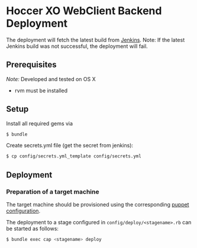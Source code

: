 # Hoccer XO WebClient Backend Deployment

The deployment will fetch the latest build from [Jenkins](https://jenkins.hoccer.de/job/talk-webclient-backend/). Note: If the latest Jenkins build was not successful, the deployment will fail.

## Prerequisites

*Note:* Developed and tested on OS X

* rvm must be installed

## Setup

Install all required gems via

```bash
$ bundle
```

Create secrets.yml file (get the secret from jenkins):

```bash
$ cp config/secrets.yml_template config/secrets.yml
```

## Deployment

### Preparation of a target machine

The target machine should be provisioned using the corresponding [puppet configuration](https://github.com/hoccer/talk-webclient-backend-puppet-configuration).

The deployment to a stage configured in `config/deploy/<stagename>.rb` can be started as follows:

```bash
$ bundle exec cap <stagename> deploy
```
